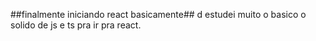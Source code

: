##finalmente iniciando react basicamente##
d
estudei muito o basico o solido de js e ts pra ir pra react.
